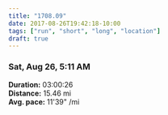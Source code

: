 ```yaml
---
title: "1708.09"
date: 2017-08-26T19:42:18-10:00
tags: ["run", "short", "long", "location"]
draft: true
---
```


### Sat, Aug 26, 5:11 AM

**Duration:** 03:00:26  
**Distance:** 15.46 mi  
**Avg. pace:** 11'39" /mi